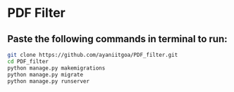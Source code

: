 # PDF Filter

## Paste the following commands in terminal to run:

```bash
git clone https://github.com/ayaniitgoa/PDF_filter.git
cd PDF_filter
python manage.py makemigrations
python manage.py migrate
python manage.py runserver
```

